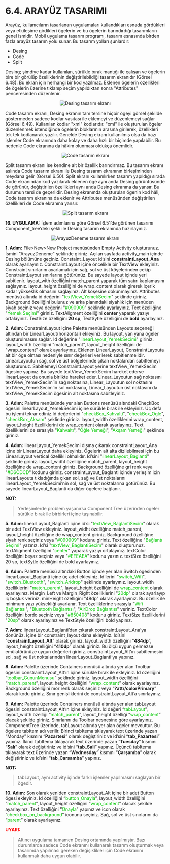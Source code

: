 # 6.4. ARAYÜZ TASARIMI

Arayüz, kullanıcıların tasarlanan uygulamaları kullandıkları esnada gördükleri veya etkileşime girdikleri ögelerin ve bu ögelerin barındırdığı tasarımların genel ismidir. Mobil uygulama tasarım programı, tasarım esnasında birden fazla arayüz tasarım yolu sunar. Bu tasarım yolları şunlardır:

- Desing
- Code
- Split
  
Desing; şimdiye kadar kullanılan, sürükle bırak mantığı ile çalışan ve ögelerin bire bir görülüp özelliklerinin değiştirilebildiği tasarım ekranıdır (Görsel 6.48). Bu ekran için herhangi bir kod yazılmaz. Eklenen ögelerin özellikleri de ögelerin üzerine tıklanıp seçim yapıldıktan sonra "Attributes" penceresinden düzenlenir.

<div style='display:block;text-align:center'>

![Desing tasarım ekranı](./uygulama-tasarimi/gorsel-6.48-desing-tasarim-ekrani.png)
</div>

Code tasarım ekranı, Desing ekranın tam tersine hiçbir ögeyi görsel şekilde göstermeden sadece kodlar vasıtası ile eklemeyi ve düzenlemeyi sağlar (Görsel 6.49). Kullanılan kodlar "xml" kodlarıdır. "xml" ile oluşturulan ögeler düzenlenmek istendiğinde ögelerin bloklarının arasına girilerek, özellikleri tek tek kodlanarak yazılır. Genelde Desing ekranı kullanılmış olsa da bazı işlemler Code ekranında daha kolay ve daha hızlı bir biçimde yapılabilir. Bu nedenle Code ekranına da hâkim olunması oldukça önemlidir.

<div style='display:block;text-align:center'>

![Code tasarım ekranı](./uygulama-tasarimi/gorsel-6.49-code-tasarim-ekrani.png)
</div>

Split tasarım ekranı ise kendine ait bir özellik barındırmaz. Bu tasarım ekranı aslında Code tasarım ekranı ile Desing tasarım ekranının birleşiminden meydana gelir (Görsel 6.50). Split ekranı kullanılırken tasarım yapıldığı sırada Code ekranından kod yazılarak eklenen öge aynı anda Desing görüntüsünde de görünür, değiştirilen özellikleri aynı anda Desing ekranına da yansır. Bu durumun tersi de geçerlidir. Desing ekranında oluşturulan ögenin kod hâli, Code tasarım ekranına da eklenir ve Attributes menüsünden değiştirilen özellikleri de Code ekranına yansır.

<div style='display:block;text-align:center'>

![Split tasarım ekranı](./uygulama-tasarimi/gorsel-6.50-split-tasarim-ekrani.png)
</div>

**16. UYGULAMA:** İşlem adımlarına göre Görsel 6.51’de görünen tasarımı Component_tree’deki şekli ile Desing tasarım ekranında hazırlayınız.

<div style='display:block;text-align:center'>

![ArayuzDeneme tasarım ekranı](./uygulama-tasarimi/gorsel-6.51-arayuzdeneme-tasarim-ekrani.png)
</div>

**1. Adım:** File>New>New Project menüsünden Empty Activity oluşturunuz. İsmini "ArayuzDeneme" şeklinde giriniz. Açılan sayfada activity_main içinde Desing bölümüne geçiniz. Constaint_Layout id’sini **constraintLayout_Ana** olarak ayarlayınız. ConstraintLayout içine öncelikle bir TextView ekleyiniz. Constraint sınırlarını ayarlamak için sağ, sol ve üst köşelerinden çekip ConstraintLayout sınırlarına götürünüz. Bu sayede layout içinde yeri sabitlenir. layout_with özelliğini match_parent yaparak tüm satırı kaplamasını sağlayınız. layout_height özelliğini de wrap_content olarak girerek içerik kadar yükseklik olmasını sağlayınız. Alt köşesine dokunmayınız. Attributes menüsü altında id değerini "<span style='color:#00C800;'>textView_YemekSecim</span>" şeklinde giriniz. Background özelliğini bulunuz ve arka planındaki siyahlık için menüden siyah seçiniz veya değerini "<span style='color:#00C800;'>#090909</span>" şeklinde ayarlayınız. Text özelliğine "<span style="color:#00C800;">Yemek Seçimi</span>" giriniz. TextAligment özelliğini **center** yaparak yazıyı ortalayınız. TextSize özelliğini **20 sp**, TextSytle özelliğini de **bold** ayarlayınız.

**2. Adım:** ConstraintLayout içine Palette menüsünden Layouts seçeneği altından bir LinearLayout(horizontal) ekleyiniz. Bu layout, yan yana ögeler oluşturulmasını sağlar. Id değerine "<span style="color:#00C800;">linearLayout_YemekSecimi</span>" giriniz. layout_width özelliğini "match_parent", layout_height özelliğini de "wrap_content" olarak ayarlayınız. Eklenen LinearLayout, ConstraintLayouta ait bir öge olması nedeniyle sınır değerleri verilerek sabitlenmelidir. LinearLayoutun sağ, sol ve üst bölgelerinde çıkan noktalardan sabitlemeyi oluşturunuz. Sabitlemeyi ConstraintLayout yerine textView_YemekSecim ögesine yapınız. Bu sayede textView_YemekSecim hareket ederse linearLayout da onunla birlikte hareket eder. Linear_Layoutun sağ noktasını textView_YemekSecim’in sağ noktasına, Linear_Layoutun sol noktasını textView_YemekSecim’in sol noktasına, Linear_Layoutun üst noktasını da textView_YemekSecim ögesinin alt noktasına sabitleyiniz.

**3. Adım:** Palette menüsünde yer alan Buttons menüsü altındaki CheckBox ögesini linearLayout_YemekSecimi içine sürükle bırak ile ekleyiniz. Üç defa bu işlemi tekrar ediniz.Id değerlerini "<span style="color:#00C800;">checkBox_Kahvalti</span>", "<span style="color:#00C800;">checkBox_Ogle</span>", "<span style="color:#00C800;">checkBox_Aksam</span>" şeklinde giriniz. layout_width özelliklerini wrap_content, layout_height özelliklerini de wrap_content olarak ayarlayınız. Text özelliklerini de sırasıyla "<span style="color:#00C800;">Kahvaltı</span>", "<span style="color:#00C800;">Öğle Yemeği</span>", "<span style="color:#00C800;">Akşam Yemeği</span>" şeklinde giriniz.

**4. Adım:** linearLayout_YemekSecimi dışına çıkarak constraintLayout_Ana içine bir LinearLayout daha ekleyiniz. Ögelerin alt alta dizilebilmesi için bu LinearLayout vertical özellikli olmalıdır. Id’sini "<span style="color:#00C800;">linearLayout_Baglanti</span>" şeklinde giriniz. layout_widht özelliğine match_parent, layout_height özelliğine de wrap_content giriniz. Background özelliğine gri renk veya "<span style="color:#00C800;">#D6CDCD</span>" kodunu giriniz. constraintLayout_Baglanti içinde yerleşim için linearLayouta tıkladığında çıkan sol, sağ ve üst noktalarını linearLayout_YemekSecimi’nin sol, sağ ve üst noktalarına götürünüz. Bu sayede linearLayout_Baglanti da diğer ögelere bağlanır.

**NOT:**

>Yerleşimlerde problem yaşanırsa Component Tree üzerinden ögeler sürükle bırak ile birbirleri içine taşınabilir.

**5. Adım:** linearLayout_Baglanti içine id’si "<span style="color:#00C800;">textView_BaglantiSecim</span>" olarak bir adet TextView ekleyiniz. layout_widht özelliğine match_parent, layout_height özelliğine de wrap_content giriniz. Background özelliğine siyah renk seçiniz veya "<span style="color:#00C800;">#090909</span>" kodunu giriniz. Text özelliğine "<span style="color:#00C800;">Bağlantı Seçimi</span>" yazınız. Id’si "<span style="color:#00C800;">textView_BaglantiSecim</span>" olarak oluşturunuz. textAligment özelliğini "<span style="color:#00C800;">center</span>" yaparak yazıyı ortalayınız. textColor özelliğini beyaz seçiniz veya "<span style="color:#00C800;">#EFEAEA</span>" kodunu yazınız. textSize özelliğini 20 sp, textSytle özelliğini de bold ayarlayınız.

**6. Adım:** Palette menüsü altındaki Button içinde yer alan Switch ögesinden linearLayout_Baglanti içine üç adet ekleyiniz. Id’lerini "<span style="color:#00C800;">switch_Wifi</span>", "<span style="color:#00C800;">switch_Bluetooth</span>", "<span style="color:#00C800;">switch_Aridrop</span>" şeklinde ayarlayınız. layout_width özelliklerini "<span style="color:#00C800;">match_parent</span>", layout_height özelliğini de <span style="color:#00C800;">wrap_content</span> olarak ayarlayınız. Margin_Left ve Margin_Right özelliklerini "<span style="color:#00C800;">20dp</span>" olarak ayarlayıp iç boşluk veriniz. minHeight özelliğini "48dp" olarak ayarlayınız. Bu özellik ile minimum yazı yüksekliği ayarlanır. Text özelliklerine sırasıyla "<span style="color:#00C800;">Wifi Bağlantısı</span>", "<span style="color:#00C800;">Bluetooth Bağlantısı</span>", "<span style="color:#00C800;">AirDrop Bağlantısı</span>" veriniz. TextColor özelliğini bordo seçiniz veya "<span style="color:#00C800;">#850408</span>" kodunu giriniz. TextSize özelliklerini "<span style="color:#00C800;">20sp</span>" olarak ayarlayınız ve TextStyle özelliğini bold yapınız.

**7. Adım:** linearLayout_Baglanti’dan çıkarak constraintLayout_Ana’ya dönünüz. İçine bir constraint_layout daha ekleyiniz. Id’sini “**constraintLayout_Alt**” olarak giriniz. layout_width özelliğini “**484dp**”, layout_height özelliğini “**410dp**” olarak giriniz. Bu ölçü uygun gelmezse emülatörünüze uygun değerleri giriniz. constraintLayout_Alt’ın sabitlemesini sol, sağ ve üst noktalarından linearLayout_Baglanti’ya yapınız.

**8. Adım:** Palette üzerinde Containers menüsü altında yer alan Toolbar ögesini constraintLayout_Alt’ın içine sürükle bırak ile ekleyiniz. Id özelliğini “<span style="color:#00C800;">toolbar_GununMenusu</span>” şeklinde giriniz. layout_width özelliğini “<span style="color:#00C800;">match_parent</span>”, layout_height özelliğini “<span style="color:#00C800;">wrap_content</span>” olarak ayarlayınız. Background özelliğini mor renk olarak seçiniz veya “**?attr/colorPrimary**” olarak kodu giriniz. Sınır genişliklerini de constraintLayout_Alt’a sınırlayınız.

**9. Adım:** Palette üzerinde Containers menüsü altında yer alan tabLayout ögesini constraintLayout_Alt’ın içine ekleyiniz. Id değeri “<span style="color:#00C800;">tabLayout</span>”, layout_width özelliği “<span style="color:#00C800;">match_parent</span>”, layout_height özelliği “<span style="color:#00C800;">wrap_content</span>” olacak şekilde giriniz. Sınırlarını da Toolbar nesnesine göre ayarlayınız. ComponentTree üzerinde, tabLayout altında yer alan ögeler mevcuttur. Bu ögelere tabItem adı verilir. Birinci tabItema tıklayarak text üzerinde yazan “Monday” kısmını “**Pazartesi**” olarak değiştiriniz ve id’sini “**tab_Pazartesi**” yapınız. İkinci tabItema tıklayarak text üzerinde yazan “**Tuesday**” kısmını “**Salı**” olarak değiştiriniz ve id’sini “**tab_Sali**” yapınız. Üçüncü tabItema tıklayarak text üzerinde yazan “**Wednesday**” kısmını “**Çarşamba**” olarak değiştiriniz ve id’sini “**tab_Carsamba**” yapınız.

**NOT:**

>tabLayout, aynı activity içinde farklı işlemler yapılmasını sağlayan bir ögedir.

**10. Adım:** Son olarak yeniden constraintLayout_Alt içine bir adet Button ögesi ekleyiniz. Id özelliğini “<span style="color:#00C800;">button_Onayla</span>”, layout_width özelliğini “<span style="color:#00C800;">match_parent</span>”, layout_height özelliğini “<span style="color:#00C800;">wrap_content</span>” olacak şekilde ayarlayınız. Text özelliğini “<span style="color:#00C800;">Onayla</span>” yapınız ve icon olarak “<span style="color:#00C800;">checkbox_on_background</span>” iconunu seçiniz. Sağ, sol ve üst sınırlarını da “<span style="color:#00C800;">parent</span>” olarak ayarlayınız.


**<span style="color:#f00;">UYARI:</span>**

>Altıncı uygulama tamamen Desing ortamında yapılmıştır. Bazı durumlarda sadece Code ekranını kullanarak tasarım oluşturmak veya tasarımda yapılması gereken değişiklikler için Code ekranını kullanmak daha uygun olabilir.

